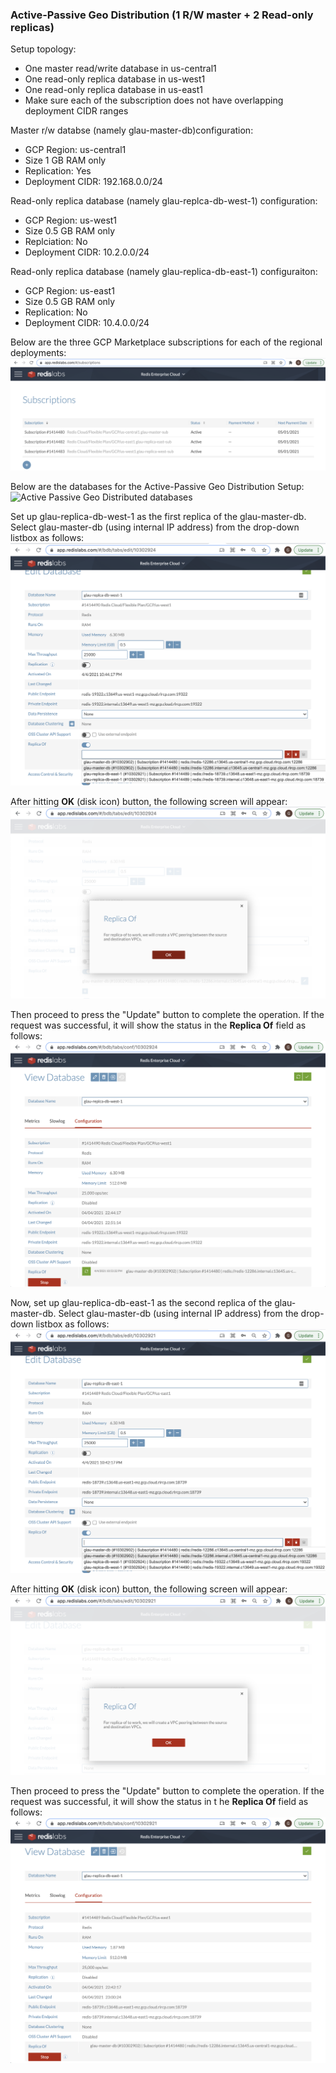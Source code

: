 ### Active-Passive Geo Distribution (1 R/W master + 2 Read-only replicas)

Setup topology:
* One master read/write database in us-central1
* One read-only replica database in us-west1
* One read-only replica database in us-east1
* Make sure each of the subscription does not have overlapping deployment CIDR ranges

Master r/w databse (namely glau-master-db)configuration:
* GCP Region: us-central1
* Size 1 GB RAM only
* Replication: Yes
* Deployment CIDR: 192.168.0.0/24

Read-only replica database (namely glau-replca-db-west-1) configuration:
* GCP Region: us-west1
* Size 0.5 GB RAM only
* Replciation: No
* Deployment CIDR: 10.2.0.0/24

Read-only replica database (namely glau-replica-db-east-1) configuraiton:
* GCP Region: us-east1
* Size 0.5 GB RAM only
* Replication: No
* Deployment CIDR: 10.4.0.0/24

Below are the three GCP Marketplace subscriptions for each of the regional deployments:
![GCP MP subscriptions](./img/gcp-mp-subscriptions.png)

Below are the databases for the Active-Passive Geo Distribution Setup:
![Active Passive Geo Distributed databases](active-passive-geo-dbs.png)

Set up glau-replica-db-west-1 as the first replica of the glau-master-db.  Select glau-master-db (using internal IP address) from the drop-down listbox as follows:
![First replica db](./img/first-replica-west.png)

After hitting **OK** (disk icon) button, the following screen will appear:
![First Peering](./img/first-peering.png)

Then proceed to press the "Update" button to complete the operation. If the request was successful, it will show the status in the **Replica Of** field as follows:
![First replica success](./img/first-replica-success.png)

Now, set up glau-replica-db-east-1 as the second replica of the glau-master-db.  Select glau-master-db (using internal IP address) from the drop-down listbox as follows:
![Second replica db](./img/second-replica-east.png)

After hitting **OK** (disk icon) button, the following screen will appear:
![Second Peering](./img/second-peering.png)

Then proceed to press the "Update" button to complete the operation. If the request was successful, it will show the status in t
he **Replica Of** field as follows:
![Second replica success](./img/second-replica-success.png)






